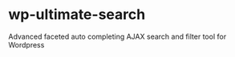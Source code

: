 wp-ultimate-search
==================

Advanced faceted auto completing AJAX search and filter tool for Wordpress
